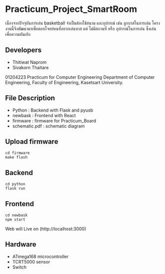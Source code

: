 # Practicum_Project_SmartRoom
เนื่องจากปัจจุบันการเล่น basketball จำเป็นต้องใช้สนาม และอุปกรณ์ เช่น ลูกบาสในการเล่น
โครงงานนี้จึงพัฒนามาเพื่อตอบโจทย์คนที่อยากเล่นบาส แต่ ไม่มีสถานที่ หรือ อุปกรณ์ในการเล่น ซึ่งเล่นเพื่อความบันเทิง
## Developers
  * Thitiwat Naprom
  * Sivakorn Thaitare 
  
01204223 Practicum for Computer Engineering
Department of Computer Engineering, Faculty of Engineering, Kasetsart University.

## File Description
  * Python : Backend with Flask and pyusb
  * newbask : Frontend with React
  * firmware : firmware for Practicum_Board
  * schematic.pdf : schematic diagram
  
## Upload firmware
```
cd firmware
make flash
```

## Backend
```
cd python
flask run
```

## Frontend
```
cd newbask
npm start
```
Web will Live on (http://localhost:3000)

## Hardware
 * ATmega168 microcontroller
 * TCRT5000 sensor
 * Switch

